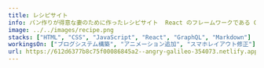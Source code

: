 ```yaml
---
title: レシピサイト
info: パン作りが得意な妻のために作ったレシピサイト  React のフレームワークである Gatsby で構築
image: ../../images/recipe.png
stacks: ["HTML", "CSS", "JavaScript", "React", "GraphQL", "Markdown"]
workingsOn: ["ブログシステム構築", "アニメーション追加", "スマホレイアウト修正"]
url: https://612d6377b8c75f00086845a2--angry-galileo-354073.netlify.app/
---
```

